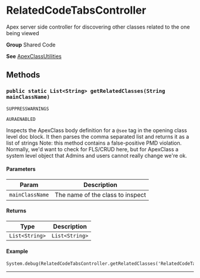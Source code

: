 # RelatedCodeTabsController

Apex server side controller for discovering other classes
related to the one being viewed


**Group** Shared Code


**See** [ApexClassUtilities](https://github.com/trailheadapps/apex-recipes/wiki/ApexClassUtilities)

## Methods
### `public static List<String> getRelatedClasses(String mainClassName)`

`SUPPRESSWARNINGS`

`AURAENABLED`

Inspects the ApexClass body definition for a `@see` tag in the opening class level doc block. It then parses the comma separated list and returns it as a list of strings Note: this method contains a false-positive PMD violation. Normally, we'd want to check for FLS/CRUD here, but for ApexClass a system level object that Admins and users cannot really change we're ok.

#### Parameters

|Param|Description|
|---|---|
|`mainClassName`|The name of the class to inspect|

#### Returns

|Type|Description|
|---|---|
|`List<String>`|`List<String>`|

#### Example
```apex
System.debug(RelatedCodeTabsController.getRelatedClasses('RelatedCodeTabsController'));
```


---
